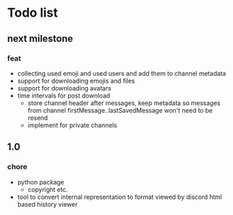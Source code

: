 # Todo list

## next milestone

### feat

- collecting used emoji and used users and add them to channel metadata
- support for downloading emojis and files
- support for downloading avatars
- time intervals for post download
  - store channel header after messages, keep metadata so messages from channel firstMessage..lastSavedMessage won't need to be resend
  - implement for private channels

## 1.0

### chore

- python package
  - copyright etc.
- tool to convert internal representation to format viewed by discord html based history viewer
